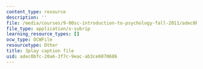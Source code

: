 ```yaml
---
content_type: resource
description: ''
file: /media/courses/9-00sc-introduction-to-psychology-fall-2011/adec0bfc20a63f7c9eacab3ce6070686_SFPPw6sDHEI.srt
file_type: application/x-subrip
learning_resource_types: []
ocw_type: OCWFile
resourcetype: Other
title: 3play caption file
uid: adec0bfc-20a6-3f7c-9eac-ab3ce6070686
---
```

